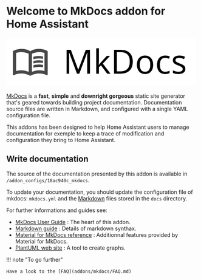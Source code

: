 # Welcome to MkDocs addon for Home Assistant

![](images/logo.png)

[MkDocs](https://www.mkdocs.org) is a **fast**, **simple** and **downright gorgeous** static site generator that's geared towards building project documentation. Documentation source files are written in Markdown, and configured with a single YAML configuration file.

This addons has been designed to help Home Assistant users to manage documentation for exemple to keep a trace of modification and configuration they bring to Home Assistant.

## Write documentation

The source of the documentation presented by this addon is available in `/addon_configs/18ac940c_mkdocs`.

To update your documentation, you should update the configuration file of mkdocs: `mkdocs.yml` and the [Markdown](https://www.markdownguide.org/tools/mkdocs/) files stored in the `docs` directory.

For further informations and guides see:

- [MkDocs User Guide](https://www.mkdocs.org/user-guide/writing-your-docs/) : The heart of this addon.
- [Markdown guide](https://www.markdownguide.org/tools/mkdocs/) : Details of markdown synthax.
- [Material for MkDocs reference](https://squidfunk.github.io/mkdocs-material/reference/) : Additionnal features provided by Material for MkDocs.
- [PlantUML web site](https://plantuml.com) : A tool to create graphs.

!!! note "To go further"

    Have a look to the [FAQ](addons/mkdocs/FAQ.md)
